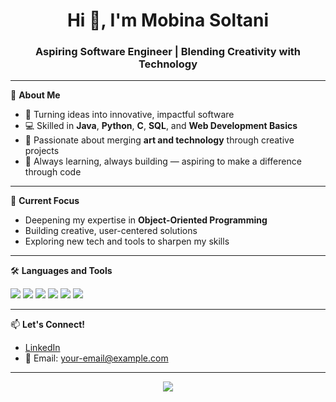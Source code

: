 <h1 align="center">Hi 👋, I'm Mobina Soltani</h1>
<h3 align="center">Aspiring Software Engineer | Blending Creativity with Technology</h3>

---

🌟 **About Me**
- 🎨 Turning ideas into innovative, impactful software
- 💻 Skilled in **Java**, **Python**, **C**, **SQL**, and **Web Development Basics**
- 🚀 Passionate about merging **art and technology** through creative projects
- 🎯 Always learning, always building — aspiring to make a difference through code

---

🌱 **Current Focus**
- Deepening my expertise in **Object-Oriented Programming**
- Building creative, user-centered solutions
- Exploring new tech and tools to sharpen my skills

---

🛠️ **Languages and Tools**

<p align="left">
  <img src="https://img.shields.io/badge/Java-ED8B00?style=for-the-badge&logo=java&logoColor=white" />
  <img src="https://img.shields.io/badge/Python-3776AB?style=for-the-badge&logo=python&logoColor=white" />
  <img src="https://img.shields.io/badge/C-00599C?style=for-the-badge&logo=c&logoColor=white" />
  <img src="https://img.shields.io/badge/SQL-4479A1?style=for-the-badge&logo=postgresql&logoColor=white" />
  <img src="https://img.shields.io/badge/GitHub-181717?style=for-the-badge&logo=github&logoColor=white" />
  <img src="https://img.shields.io/badge/HTML5-E34F26?style=for-the-badge&logo=html5&logoColor=white" />
</p>

---

📫 **Let's Connect!**
- [LinkedIn](https://www.linkedin.com/in/mobinasoltani/)  
- 📧 Email: your-email@example.com

---

<p align="center">
  <img src="https://quotes-github-readme.vercel.app/api?type=horizontal&theme=light&quote=Creativity%20is%20intelligence%20having%20fun.">
</p>

